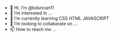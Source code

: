 - 👋 Hi, I’m @bduncan11
- 👀 I’m interested in ...
- 🌱 I’m currently learning CSS HTML JAVASCRIPT
- 💞️ I’m looking to collaborate on ...
- 📫 How to reach me ...

<!---
bduncan11/bduncan11 is a ✨ special ✨ repository because its `README.md` (this file) appears on your GitHub profile.
You can click the Preview link to take a look at your changes.
--->

